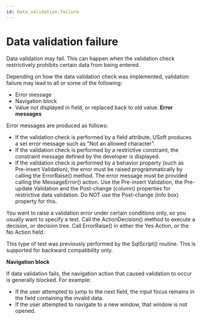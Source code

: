 ```yaml
---
id: Data_validation_failure
---
```


# Data validation failure

Data validation may fail. This can happen when the validation check restrictively prohibits certain data from being entered.

Depending on how the data validation check was implemented, validation failure may lead to all or some of the following:

- Error message
- Navigation block
- Value not displayed in field, or replaced back to old value.
**Error messages**

Error messages are produced as follows:

- If the validation check is performed by a field attribute, USoft produces a set error message such as "Not an allowed character".
- If the validation check is performed by a restrictive constraint, the constraint message defined by the developer is displayed.
- If the validation check is performed by a behavior property (such as Pre-insert Validation), the error must be raised programmatically by calling the ErrorRaise() method. The error message must be provided calling the MessageError() action.
Use the Pre-insert Validation, the Pre-update Validation and the Post-change (column) properties for restrictive data validation. Do NOT use the Post-change (info box) property for this.

You want to raise a validation error under certain conditions only, so you usually want to specify a test. Call the ActionDecision() method to execute a decision, or decision tree. Call ErrorRaise() in either the Yes Action, or the No Action field.

This type of test was previously performed by the SqlScript() routine. This is supported for backward compatibility only.

**Navigation block**

If data validation fails, the navigation action that caused validation to occur is generally blocked. For example:

- If the user attempted to jump to the next field, the input focus remains in the field containing the invalid data.
- If the user attempted to navigate to a new window, that window is not opened.